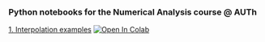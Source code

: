 ### Python notebooks for the Numerical Analysis course @ AUTh

[1. Interpolation examples](https://github.com/niksterg/NumAnalysis-course/blob/master/Interpolation.ipynb)   [![Open In Colab](https://colab.research.google.com/assets/colab-badge.svg)](https://colab.research.google.com/github/niksterg/NumAnalysis-course/blob/master/Interpolation.ipynb)
